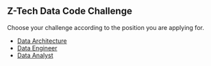 ## Z-Tech Data Code Challenge

Choose your challenge according to the position you are applying for.


- [Data Architecture](https://github.com/ztech-company/ztech-data-code-challenge/blob/main/Data%20Architecture/Data%20Architecture%20Test.md)
- [Data Engineer](https://github.com/ztech-company/ztech-data-code-challenge/blob/main/Data%20Engineer/Data%20Engineer%20Test.md)
- [Data Analyst](https://github.com/ztech-company/ztech-data-code-challenge/blob/main/Data%20Analyst/data_analyst_test.md)
